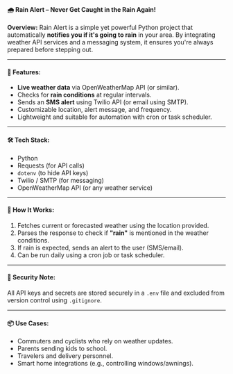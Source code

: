 #### 🌧️ Rain Alert – Never Get Caught in the Rain Again!

**Overview:**
Rain Alert is a simple yet powerful Python project that automatically **notifies you if it's going to rain** in your area. By integrating weather API services and a messaging system, it ensures you're always prepared before stepping out.

---

#### 🔧 Features:

* **Live weather data** via OpenWeatherMap API (or similar).
* Checks for **rain conditions** at regular intervals.
* Sends an **SMS alert** using Twilio API (or email using SMTP).
* Customizable location, alert message, and frequency.
* Lightweight and suitable for automation with cron or task scheduler.

---

#### 🛠️ Tech Stack:

* Python
* Requests (for API calls)
* `dotenv` (to hide API keys)
* Twilio / SMTP (for messaging)
* OpenWeatherMap API (or any weather service)

---

#### 🚀 How It Works:

1. Fetches current or forecasted weather using the location provided.
2. Parses the response to check if **"rain"** is mentioned in the weather conditions.
3. If rain is expected, sends an alert to the user (SMS/email).
4. Can be run daily using a cron job or task scheduler.

---

#### 🔐 Security Note:

All API keys and secrets are stored securely in a `.env` file and excluded from version control using `.gitignore`.

---

#### 📦 Use Cases:

* Commuters and cyclists who rely on weather updates.
* Parents sending kids to school.
* Travelers and delivery personnel.
* Smart home integrations (e.g., controlling windows/awnings).

